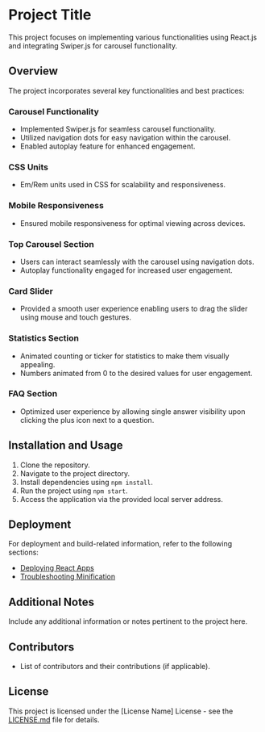 # Project Title

This project focuses on implementing various functionalities using React.js and integrating Swiper.js for carousel functionality.

## Overview

The project incorporates several key functionalities and best practices:

### Carousel Functionality

- Implemented Swiper.js for seamless carousel functionality.
- Utilized navigation dots for easy navigation within the carousel.
- Enabled autoplay feature for enhanced engagement.

### CSS Units

- Em/Rem units used in CSS for scalability and responsiveness.

### Mobile Responsiveness

- Ensured mobile responsiveness for optimal viewing across devices.

### Top Carousel Section

- Users can interact seamlessly with the carousel using navigation dots.
- Autoplay functionality engaged for increased user engagement.

### Card Slider

- Provided a smooth user experience enabling users to drag the slider using mouse and touch gestures.

### Statistics Section

- Animated counting or ticker for statistics to make them visually appealing.
- Numbers animated from 0 to the desired values for user engagement.

### FAQ Section

- Optimized user experience by allowing single answer visibility upon clicking the plus icon next to a question.

## Installation and Usage

1. Clone the repository.
2. Navigate to the project directory.
3. Install dependencies using `npm install`.
4. Run the project using `npm start`.
5. Access the application via the provided local server address.

## Deployment

For deployment and build-related information, refer to the following sections:

- [Deploying React Apps](https://facebook.github.io/create-react-app/docs/deployment)
- [Troubleshooting Minification](https://facebook.github.io/create-react-app/docs/troubleshooting#npm-run-build-fails-to-minify)

## Additional Notes

Include any additional information or notes pertinent to the project here.

## Contributors

- List of contributors and their contributions (if applicable).

## License

This project is licensed under the [License Name] License - see the [LICENSE.md](LICENSE.md) file for details.

